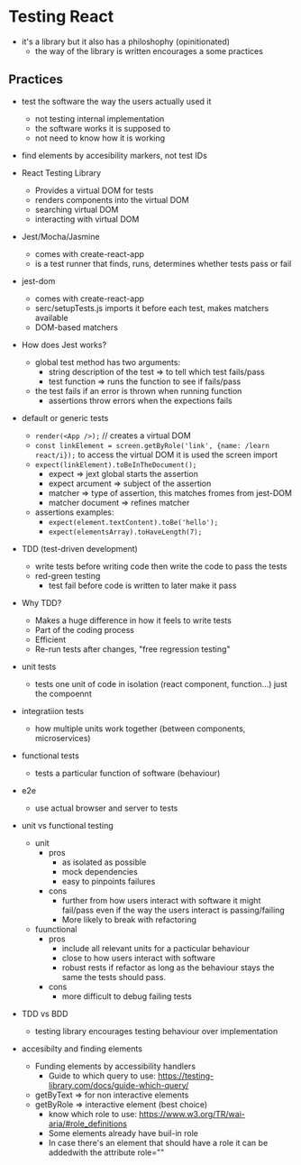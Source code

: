 # Testing React 
+ it's a library but it also has a philoshophy (opinitionated)
    + the way of the library is written encourages a some practices

## Practices
+ test the software the way the users actually used it
    + not testing internal implementation
    + the software works it is supposed to 
    + not need to know how it is working
+ find elements by accesibility markers, not test IDs

+ React Testing Library 
    + Provides a virtual DOM for tests
    + renders components into the virtual DOM
    + searching virtual DOM
    + interacting with virtual DOM
+ Jest/Mocha/Jasmine
    + comes with create-react-app
    + is a test runner that finds, runs, determines whether tests pass or fail

+ jest-dom
    + comes with create-react-app
    + serc/setupTests.js imports it before each test, makes matchers available
    + DOM-based matchers

+ How does Jest works? 
    + global test method has two arguments:
        + string description of the test => to tell which test fails/pass
        + test function => runs the function to see if fails/pass
    + the test fails if an error is thrown when running function
        + assertions throw errors when the expections fails

+ default or generic tests 
    + `render(<App />);` // creates a virtual DOM
    + `const linkElement = screen.getByRole('link', {name: /learn react/i});` to access the virtual DOM it is used the screen import
    + `expect(linkElement).toBeInTheDocument();`
        + expect => jext global starts the assertion
        + expect arcument => subject of the assertion
        + matcher => type of assertion, this matches fromes from jest-DOM
        + matcher document => refines matcher
    + assertions examples:
        + `expect(element.textContent).toBe('hello');`
        + `expect(elementsArray).toHaveLength(7);`


+ TDD (test-driven development)
    + write tests before writing code then write the code to pass the tests
    + red-green testing
        + test fail before code is written to later make it pass
+ Why TDD? 
    + Makes a huge difference in how it feels to write tests
    + Part of the coding process
    + Efficient
    + Re-run tests after changes, "free regression testing"

+ unit tests
    + tests one unit of code in isolation (react component, function...) just the compoennt
+ integratiion tests
    + how multiple units work together (between components, microservices)
+ functional tests
    + tests a particular function of software (behaviour)
+ e2e
    + use actual browser and server to tests

+ unit vs functional testing 
    + unit
        + pros 
            + as isolated as possible
            + mock dependencies
            + easy to pinpoints failures
        + cons
            + further from how users interact with software it might fail/pass even if the way the users interact is passing/failing
            + More likely to break with refactoring
    + fuunctional
        + pros
            + include all relevant units for a pacticular behaviour
            + close to how users interact with software
            + robust rests if refactor as long as the behaviour stays the same the tests should pass.
        + cons
            + more difficult to debug failing tests

+ TDD vs BDD
    + testing library encourages testing behaviour over implementation

+ accesibilty and finding elements
    + Funding elements by accessibility handlers
        + Guide to which query to use: https://testing-library.com/docs/guide-which-query/
    + getByText => for non interactive elements
    + getByRole => interactive element (best choice)
        + know which role to use: https://www.w3.org/TR/wai-aria/#role_definitions
        + Some elements already have  buil-in role
        + In case there's an element that should have a role it can be addedwith the attribute role=""
